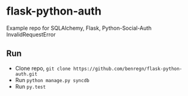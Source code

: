 # flask-python-auth
Example repo for SQLAlchemy, Flask, Python-Social-Auth InvalidRequestError

## Run

* Clone repo, ``git clone https://github.com/benregn/flask-python-auth.git``
* Run ``python manage.py syncdb``
* Run ``py.test``
